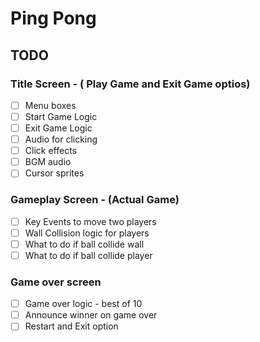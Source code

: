 # Ping Pong

## TODO

### Title Screen - ( Play Game and Exit Game optios)

- [ ] Menu boxes
- [ ] Start Game Logic
- [ ] Exit Game Logic
- [ ] Audio for clicking
- [ ] Click effects
- [ ] BGM audio
- [ ] Cursor sprites

### Gameplay Screen - (Actual Game)

- [ ] Key Events to move two players
- [ ] Wall Collision logic for players
- [ ] What to do if ball collide wall
- [ ] What to do if ball collide player

### Game over screen

- [ ] Game over logic - best of 10
- [ ] Announce winner on game over
- [ ] Restart and Exit option
